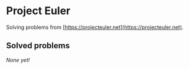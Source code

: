 # Project Euler

Solving problems from [https://projecteuler.net](https://projecteuler.net).

## Solved problems

*None yet!*
